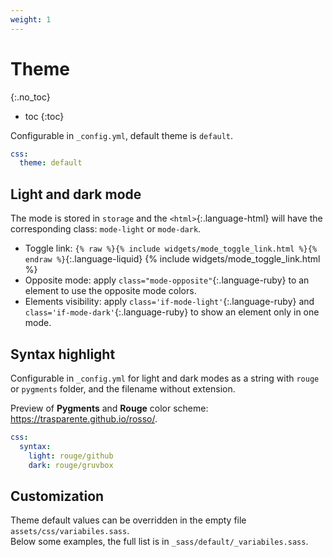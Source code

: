```yaml
---
weight: 1
---
```

# Theme
{:.no_toc}

* toc
{:toc}

Configurable in `_config.yml`, default theme is `default`.

```yml
css:
  theme: default
```

## Light and dark mode

The mode is stored in `storage` and the `<html>`{:.language-html} will have the corresponding  class: `mode-light` or `mode-dark`.

- Toggle link: `{% raw %}{% include widgets/mode_toggle_link.html %}{% endraw %}`{:.language-liquid} {% include widgets/mode_toggle_link.html %}
- Opposite mode: apply `class="mode-opposite"`{:.language-ruby} to an element to use the opposite mode colors.
- Elements visibility: apply `class='if-mode-light'`{:.language-ruby} and `class='if-mode-dark'`{:.language-ruby} to show an element only in one mode.

## Syntax highlight

Configurable in `_config.yml` for light and dark modes as a string with `rouge` or `pygments` folder, and the filename without extension.

Preview of __Pygments__ and __Rouge__ color scheme: <https://trasparente.github.io/rosso/>.

```yml
css:
  syntax:
    light: rouge/github
    dark: rouge/gruvbox
```

## Customization

Theme default values can be overridden in the empty file `assets/css/variabiles.sass`.  
Below some examples, the full list is in `_sass/default/_variabiles.sass`.